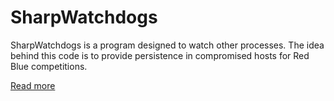 # SharpWatchdogs

SharpWatchdogs is a program designed to watch other processes. The idea behind this code is to provide persistence in compromised hosts for Red Blue competitions.

[Read more](https://mohad.red/SharpWatchdogs)
